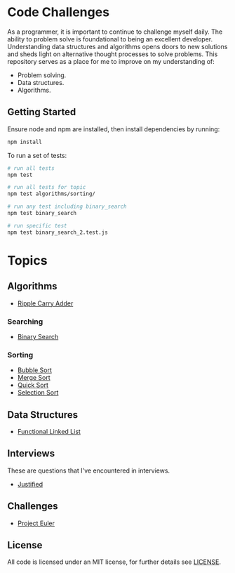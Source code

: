 # Code Challenges

As a programmer, it is important to continue to challenge myself daily. The ability to problem solve is foundational to being an excellent developer. Understanding data structures and algorithms opens doors to new solutions and sheds light on alternative thought processes to solve problems. This repository serves as a place for me to improve on my understanding of:

- Problem solving.
- Data structures.
- Algorithms.

## Getting Started

Ensure node and npm are installed, then install dependencies by running:

```bash
npm install
```

To run a set of tests:

```sh
# run all tests
npm test

# run all tests for topic
npm test algorithms/sorting/

# run any test including binary_search
npm test binary_search

# run specific test
npm test binary_search_2.test.js
```

# Topics

## Algorithms

- [Ripple Carry Adder](/algorithms/ripple_carry_adder)

### Searching

- [Binary Search](/algorithms/searching/binary_search)

### Sorting

- [Bubble Sort](/algorithms/sorting/bubble_sort)
- [Merge Sort](/algorithms/sorting/merge_sort)
- [Quick Sort](/algorithms/sorting/quick_sort)
- [Selection Sort](/algorithms/sorting/selection_sort)

## Data Structures

- [Functional Linked List](/data_structures/functional_linked_list/)

## Interviews

These are questions that I've encountered in interviews.

- [Justified](/interviews/justified)

## Challenges

- [Project Euler](/project_euler/)

## License

All code is licensed under an MIT license, for further details see [LICENSE](/LICENSE).
